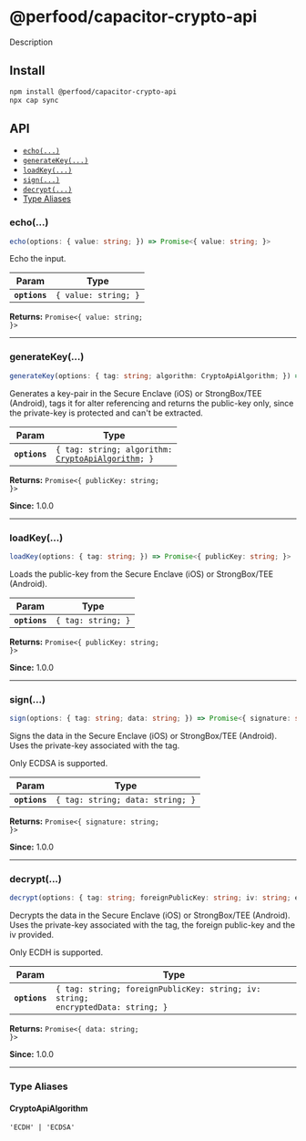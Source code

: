 # @perfood/capacitor-crypto-api

Description

## Install

```bash
npm install @perfood/capacitor-crypto-api
npx cap sync
```

## API

<docgen-index>

* [`echo(...)`](#echo)
* [`generateKey(...)`](#generatekey)
* [`loadKey(...)`](#loadkey)
* [`sign(...)`](#sign)
* [`decrypt(...)`](#decrypt)
* [Type Aliases](#type-aliases)

</docgen-index>

<docgen-api>
<!--Update the source file JSDoc comments and rerun docgen to update the docs below-->

### echo(...)

```typescript
echo(options: { value: string; }) => Promise<{ value: string; }>
```

Echo the input.

| Param         | Type                            |
| ------------- | ------------------------------- |
| **`options`** | <code>{ value: string; }</code> |

**Returns:** <code>Promise&lt;{ value: string; }&gt;</code>

--------------------


### generateKey(...)

```typescript
generateKey(options: { tag: string; algorithm: CryptoApiAlgorithm; }) => Promise<{ publicKey: string; }>
```

Generates a key-pair in the Secure Enclave (iOS) or StrongBox/TEE (Android),
tags it for alter referencing and returns the public-key only,
since the private-key is protected and can't be extracted.

| Param         | Type                                                                                           |
| ------------- | ---------------------------------------------------------------------------------------------- |
| **`options`** | <code>{ tag: string; algorithm: <a href="#cryptoapialgorithm">CryptoApiAlgorithm</a>; }</code> |

**Returns:** <code>Promise&lt;{ publicKey: string; }&gt;</code>

**Since:** 1.0.0

--------------------


### loadKey(...)

```typescript
loadKey(options: { tag: string; }) => Promise<{ publicKey: string; }>
```

Loads the public-key from the Secure Enclave (iOS) or StrongBox/TEE (Android).

| Param         | Type                          |
| ------------- | ----------------------------- |
| **`options`** | <code>{ tag: string; }</code> |

**Returns:** <code>Promise&lt;{ publicKey: string; }&gt;</code>

**Since:** 1.0.0

--------------------


### sign(...)

```typescript
sign(options: { tag: string; data: string; }) => Promise<{ signature: string; }>
```

Signs the data in the Secure Enclave (iOS) or StrongBox/TEE (Android).
Uses the private-key associated with the tag.

Only ECDSA is supported.

| Param         | Type                                        |
| ------------- | ------------------------------------------- |
| **`options`** | <code>{ tag: string; data: string; }</code> |

**Returns:** <code>Promise&lt;{ signature: string; }&gt;</code>

**Since:** 1.0.0

--------------------


### decrypt(...)

```typescript
decrypt(options: { tag: string; foreignPublicKey: string; iv: string; encryptedData: string; }) => Promise<{ data: string; }>
```

Decrypts the data in the Secure Enclave (iOS) or StrongBox/TEE (Android).
Uses the private-key associated with the tag, the foreign public-key and the iv provided.

Only ECDH is supported.

| Param         | Type                                                                                       |
| ------------- | ------------------------------------------------------------------------------------------ |
| **`options`** | <code>{ tag: string; foreignPublicKey: string; iv: string; encryptedData: string; }</code> |

**Returns:** <code>Promise&lt;{ data: string; }&gt;</code>

**Since:** 1.0.0

--------------------


### Type Aliases


#### CryptoApiAlgorithm

<code>'ECDH' | 'ECDSA'</code>

</docgen-api>
